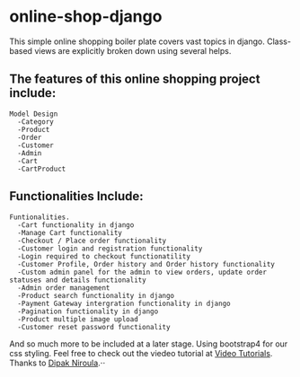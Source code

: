# online-shop-django

This simple online shopping boiler plate covers vast topics in django. Class-based views are explicitly broken down using several helps.

## The features of this online shopping project include:
    Model Design
      -Category
      -Product
      -Order
      -Customer
      -Admin
      -Cart
      -CartProduct
## Functionalities Include:
    Funtionalities.
      -Cart functionality in django
      -Manage Cart functionality
      -Checkout / Place order functionality
      -Customer login and registration functionality
      -Login required to checkout functionatility
      -Customer Profile, Order history and Order history functionality
      -Custom admin panel for the admin to view orders, update order statuses and details functionality
      -Admin order management
      -Product search functionality in django
      -Payment Gateway intergration functionality in django
      -Pagination functionality in django
      -Product multiple image upload
      -Customer reset password functionality
  

And so much more to be included at a later stage. Using bootstrap4 for our css styling. Feel free to check out the viedeo tutorial at [Video Tutorials](https://www.youtube.com/playlist?list=PLPugx1RzUWEVOyqPf3N2EnadRppyi4Cpy). Thanks to [Dipak Niroula](https://www.youtube.com/c/sangitniroula).⋅⋅

